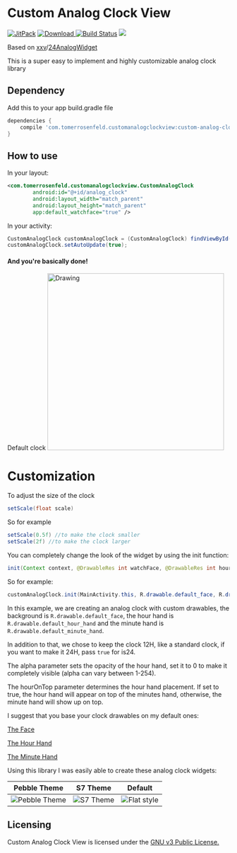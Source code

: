# Custom Analog Clock View

[![JitPack](https://jitpack.io/v/rosenpin/custom-analog-clock-view.svg)](https://jitpack.io/#rosenpin/custom-analog-clock-view)
[![Download](https://api.bintray.com/packages/rosenpin/maven/custom-analog-clock-view/images/download.svg) ](https://bintray.com/rosenpin/maven/custom-analog-clock-view/_latestVersion)
[![Build Status](https://travis-ci.org/rosenpin/custom-analog-clock-view.svg?branch=master)](https://travis-ci.org/rosenpin/custom-analog-clock-view)
<a target="_blank" href="https://www.paypal.me/rosenfeldtomer" title="Donate using PayPal"><img src="https://img.shields.io/badge/paypal-donate-yellow.svg" /></a>

Based on [xxv](https://github.com/xxv)/[24AnalogWidget](https://github.com/xxv/24hAnalogWidget)

This is a super easy to implement and highly customizable analog clock library

## Dependency
Add this to your app build.gradle file
```` gradle
dependencies {
    compile 'com.tomerrosenfeld.customanalogclockview:custom-analog-clock-view:1.1'
}
````


## How to use
In your layout:
```xml
<com.tomerrosenfeld.customanalogclockview.CustomAnalogClock
        android:id="@+id/analog_clock"
        android:layout_width="match_parent"
        android:layout_height="match_parent" 
        app:default_watchface="true" />
````

In your activity:
```java
CustomAnalogClock customAnalogClock = (CustomAnalogClock) findViewById(R.id.analog_clock);
customAnalogClock.setAutoUpdate(true);
````

#### And you're basically done!

 Default clock 
<img src="http://i.imgur.com/mb08zMF.png" alt="Drawing" width="400" />

# Customization
To adjust the size of the clock
```java 
setScale(float scale)
``` 
So for example
```java 
setScale(0.5f) //to make the clock smaller
setScale(2f) //to make the clock larger
``` 

You can completely change the look of the widget by using the init function:
```java 
init(Context context, @DrawableRes int watchFace, @DrawableRes int hourHand, @DrawableRes int minuteHand, int alpha, boolean is24, boolean hourOnTop)
``` 
So for example:
````java 
customAnalogClock.init(MainActivity.this, R.drawable.default_face, R.drawable.default_hour_hand, R.drawable.default_minute_hand, 0, false, false);
````

In this example, we are creating an analog clock with custom drawables, the background is `R.drawable.default_face`, the hour hand is `R.drawable.default_hour_hand` and the minute hand is `R.drawable.default_minute_hand`.

In addition to that, we chose to keep the clock 12H, like a standard clock, if you want to make it 24H, pass `true` for is24.

The alpha parameter sets the opacity of the hour hand, set it to 0 to make it completely visible (alpha can vary between 1-254).

The hourOnTop parameter determines the hour hand placement. If set to true, the hour hand will appear on top of the minutes hand, otherwise, the minute hand will show up on top.

I suggest that you base your clock drawables on my default ones:

[The Face](/custom-analog-clock-view/src/main/res/drawable-xhdpi/default_face.png)

[The Hour Hand](/custom-analog-clock-view/src/main/res/drawable-xhdpi/default_hour_hand.png)

[The Minute Hand](/custom-analog-clock-view/src/main/res/drawable-xhdpi/default_minute_hand.png)

Using this library I was easily able to create these analog clock widgets:

| Pebble Theme | S7 Theme | Default |
|:-:|:-:|:-:|
| ![Pebble Theme](http://i.imgur.com/w3jfrsT.png) | ![S7 Theme](http://i.imgur.com/1vjYhFd.png) | ![Flat style](http://i.imgur.com/AB2EIAD.png) |

## Licensing
Custom Analog Clock View is licensed under the [GNU v3 Public License.](LICENSE)

